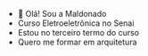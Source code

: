 - 👋 Olá! Sou a Maldonado
- Curso Eletroeletrônica no Senai
- Estou no terceiro termo do curso
- Quero me formar em arquitetura
